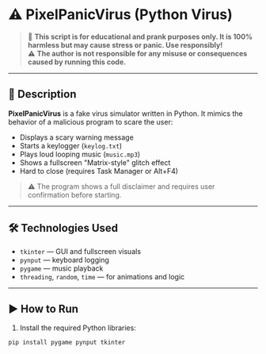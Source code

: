 # ⚠️ PixelPanicVirus (Python Virus)

> 🚨 **This script is for educational and prank purposes only. It is 100% harmless but may cause stress or panic. Use responsibly!**  
> ⚠️ **The author is not responsible for any misuse or consequences caused by running this code.**

---

## 📌 Description

**PixelPanicVirus** is a fake virus simulator written in Python. It mimics the behavior of a malicious program to scare the user:

- Displays a scary warning message
- Starts a keylogger (`keylog.txt`)
- Plays loud looping music (`music.mp3`)
- Shows a fullscreen "Matrix-style" glitch effect
- Hard to close (requires Task Manager or Alt+F4)

> ⚠️ The program shows a full disclaimer and requires user confirmation before starting.

---

## 🛠️ Technologies Used

- `tkinter` — GUI and fullscreen visuals  
- `pynput` — keyboard logging  
- `pygame` — music playback  
- `threading`, `random`, `time` — for animations and logic

---

## ▶️ How to Run

1. Install the required Python libraries:

```bash
pip install pygame pynput tkinter
```
